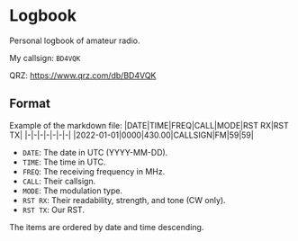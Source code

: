 # Logbook
Personal logbook of amateur radio.

My callsign: `BD4VQK`

QRZ: https://www.qrz.com/db/BD4VQK

## Format
Example of the markdown file:
|DATE|TIME|FREQ|CALL|MODE|RST RX|RST TX|
|-|-|-|-|-|-|-|
|2022-01-01|0000|430.00|CALLSIGN|FM|59|59|

* `DATE`: The date in UTC (YYYY-MM-DD).
* `TIME`: The time in UTC.
* `FREQ`: The receiving frequency in MHz.
* `CALL`: Their callsign.
* `MODE`: The modulation type.
* `RST RX`: Their readability, strength, and tone (CW only).
* `RST TX`: Our RST.

The items are ordered by date and time descending.